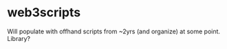 # web3scripts

Will populate with offhand scripts from ~2yrs (and organize) at some point. Library?
